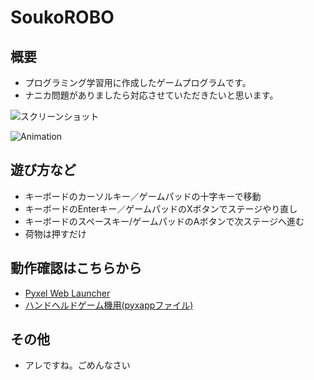 # SoukoROBO

## 概要
- プログラミング学習用に作成したゲームプログラムです。
- ナニカ問題がありましたら対応させていただきたいと思います。

![スクリーンショット](https://cdn-ak.f.st-hatena.com/images/fotolife/H/Hiesuke/20240626/20240626122135.png)

![Animation](https://cdn-ak.f.st-hatena.com/images/fotolife/H/Hiesuke/20240626/20240626122025.gif)


## 遊び方など
- キーボードのカーソルキー／ゲームパッドの十字キーで移動
- キーボードのEnterキー／ゲームパッドのXボタンでステージやり直し
- キーボードのスペースキー/ゲームパッドのAボタンで次ステージへ進む
- 荷物は押すだけ

## 動作確認はこちらから
- [Pyxel Web Launcher](https://kitao.github.io/pyxel/wasm/launcher/?run=Hiekichi.SoukoROBO.SoukoROBOGame180)
- [ハンドヘルドゲーム機用(pyxappファイル)](https://github.com/Hiekichi/SoukoROBO/blob/main/SoukoROBO.pyxapp)


## その他
- アレですね。ごめんなさい

